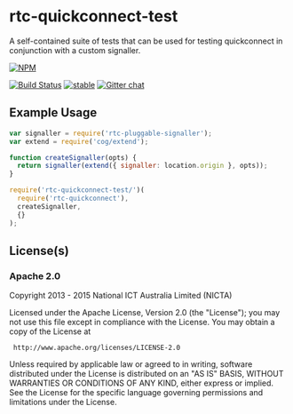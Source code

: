 # rtc-quickconnect-test

A self-contained suite of tests that can be used for testing quickconnect
in conjunction with a custom signaller.


[![NPM](https://nodei.co/npm/rtc-quickconnect-test.png)](https://nodei.co/npm/rtc-quickconnect-test/)

[![Build Status](https://img.shields.io/travis/rtc-io/rtc-quickconnect-test.svg?branch=master)](https://travis-ci.org/rtc-io/rtc-quickconnect-test) [![stable](https://img.shields.io/badge/stability-stable-green.svg)](https://github.com/dominictarr/stability#stable) 
[![Gitter chat](https://badges.gitter.im/rtc-io.png)](https://gitter.im/rtc-io)



## Example Usage

```js
var signaller = require('rtc-pluggable-signaller');
var extend = require('cog/extend');

function createSignaller(opts) {
  return signaller(extend({ signaller: location.origin }, opts));
}

require('rtc-quickconnect-test/')(
  require('rtc-quickconnect'),
  createSignaller,
  {}
);

```

## License(s)

### Apache 2.0

Copyright 2013 - 2015 National ICT Australia Limited (NICTA)

   Licensed under the Apache License, Version 2.0 (the "License");
   you may not use this file except in compliance with the License.
   You may obtain a copy of the License at

     http://www.apache.org/licenses/LICENSE-2.0

   Unless required by applicable law or agreed to in writing, software
   distributed under the License is distributed on an "AS IS" BASIS,
   WITHOUT WARRANTIES OR CONDITIONS OF ANY KIND, either express or implied.
   See the License for the specific language governing permissions and
   limitations under the License.
